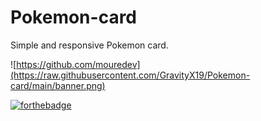 # Pokemon-card

Simple and responsive Pokemon card. 

![https://github.com/mouredev](https://raw.githubusercontent.com/GravityX19/Pokemon-card/main/banner.png)

[![forthebadge](https://forthebadge.com/images/badges/uses-html.svg)](https://forthebadge.com)

